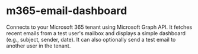 # m365-email-dashboard
Connects to your Microsoft 365 tenant using Microsoft Graph API. It fetches recent emails from a test user's mailbox and displays a simple dashboard (e.g., subject, sender, date). It can also optionally send a test email to another user in the tenant.

